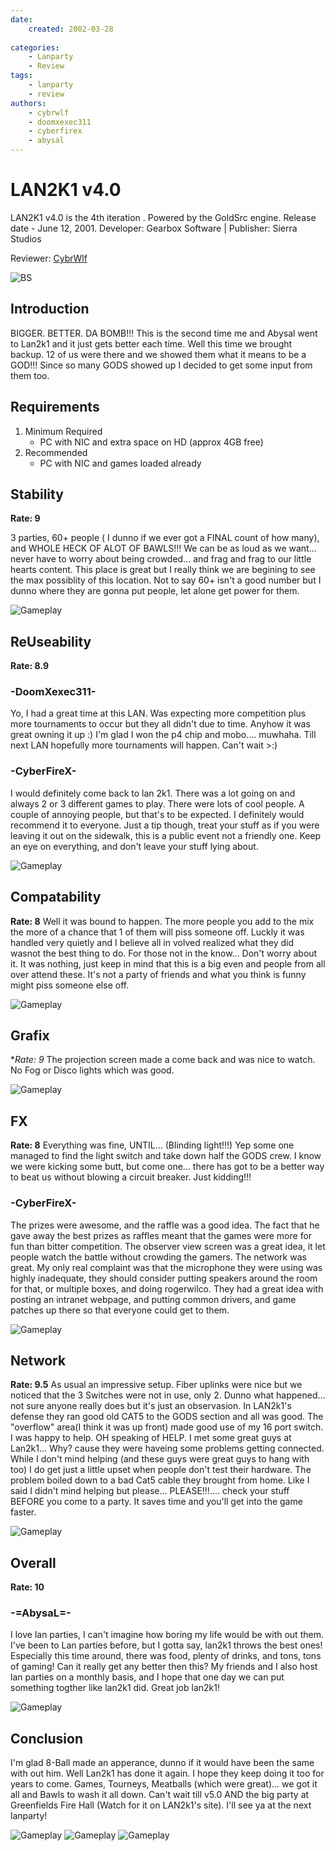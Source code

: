 ```yaml
---
date:
    created: 2002-03-28
    
categories:
    - Lanparty
    - Review
tags:
    - lanparty
    - review
authors:
    - cybrwlf
    - doomxexec311
    - cyberfirex
    - abysal
---
```


# LAN2K1 v4.0

LAN2K1 v4.0 is the 4th iteration . Powered by the GoldSrc engine. Release date - June 12, 2001. Developer: Gearbox Software | Publisher: Sierra Studios

Reviewer: [CybrWlf](../authors/cybrwlf/)

<!-- more -->

![BS](https://cdn2.steamgriddb.com/thumb/13cc3d5f68dd9e417ef9c2c6da5caa1e.jpg)

## Introduction

BIGGER. BETTER. DA BOMB!!!
This is the second time me and Abysal went to Lan2k1 and it just gets better each time. Well this time we brought backup. 12 of us were there and we showed them what it means to be a GOD!!! Since so many GODS showed up I decided to get some input from them too.

## Requirements

1. Minimum Required
    * PC with NIC and extra space on HD (approx 4GB free)
2. Recommended
    * PC with NIC and games loaded already

## Stability

**Rate: 9** 

3 parties, 60+ people ( I dunno if we ever got a FINAL count of how many), and WHOLE HECK OF ALOT OF BAWLS!!! We can be as loud as we want... never have to worry about being crowded... and frag and frag to our little hearts content. This place is great but I really think we are begining to see the max possiblity of this location. Not to say 60+ isn't a good number but I dunno where they are gonna put people, let alone get power for them.

 ![Gameplay](lan2k1-4-0.jpg)
 
## ReUseability

**Rate: 8.9**
### -DoomXexec311-

Yo, I had a great time at this LAN. Was expecting more competition plus more tournaments to occur but they all didn't due to time. Anyhow it was great owning it up :) I'm glad I won the p4 chip and mobo.... muwhaha. Till next LAN hopefully more tournaments will happen. Can't wait >:)

### -CyberFireX-

I would definitely come back to lan 2k1. There was a lot going on and always 2 or 3 different games to play. There were lots of cool people. A couple of annoying people, but that's to be expected. I definitely would recommend it to everyone. Just a tip though, treat your stuff as if you were leaving it out on the sidewalk, this is a public event not a friendly one. Keep an eye on everything, and don't leave your stuff lying about.

  ![Gameplay](lan2k1-4-1.jpg)

## Compatability

**Rate: 8** 
Well it was bound to happen. The more people you add to the mix the more of a chance that 1 of them will piss someone off. Luckly it was handled very quietly and I believe all in volved realized what they did wasnot the best thing to do. For those not in the know... Don't worry about it. It was nothing, just keep in mind that this is a big even and people from all over attend these. It's not a party of friends and what you think is funny might piss someone else off.

 ![Gameplay](lan2k1-4-2.jpg)

## Grafix

**Rate: 9* 
The projection screen made a come back and was nice to watch. No Fog or Disco lights which was good.

![Gameplay](lan2k1-4-3.jpg)

## FX
**Rate: 8** 
Everything was fine, UNTIL... (Blinding light!!!) Yep some one managed to find the light switch and take down half the GODS crew. I know we were kicking some butt, but come one... there has got to be a better way to beat us without blowing a circuit breaker. Just kidding!!!

### -CyberFireX-

The prizes were awesome, and the raffle was a good idea. The fact that he gave away the best prizes as raffles meant that the games were more for fun than bitter competition. The observer view screen was a great idea, it let people watch the battle without crowding the gamers. The network was great. My only real complaint was that the microphone they were using was highly inadequate, they should consider putting speakers around the room for that, or multiple boxes, and doing rogerwilco. They had a great idea with posting an intranet webpage, and putting common drivers, and game patches up there so that everyone could get to them.

 ![Gameplay](lan2k1-4-4.jpg)

## Network
**Rate: 9.5** 
As usual an impressive setup. Fiber uplinks were nice but we noticed that the 3 Switches were not in use, only 2. Dunno what happened... not sure anyone really does but it's just an observasion. In LAN2k1's defense they ran good old CAT5 to the GODS section and all was good. The "overflow" area(I think it was up front) made good use of my 16 port switch. I was happy to help. OH speaking of HELP. I met some great guys at Lan2k1... Why? cause they were haveing some problems getting connected. While I don't mind helping (and these guys were great guys to hang with too) I do get just a little upset when people don't test their hardware. The problem boiled down to a bad Cat5 cable they brought from home. Like I said I didn't mind helping but please... PLEASE!!!.... check your stuff BEFORE you come to a party. It saves time and you'll get into the game faster.

 ![Gameplay](lan2k1-4-5.jpg)

## Overall
**Rate: 10** 
### -=AbysaL=-
I love lan parties, I can't imagine how boring my life would be with out them. I've been to Lan parties before, but I gotta say, lan2k1 throws the best ones! Especially this time around, there was food, plenty of drinks, and tons, tons of gaming! Can it really get any better then this? My friends and I also host lan parties on a monthly basis, and I hope that one day we can put something togther like lan2k1 did. Great job lan2k1!

 ![Gameplay](lan2k1-4-6.jpg)

## Conclusion
I'm glad 8-Ball made an apperance, dunno if it would have been the same with out him. Well Lan2k1 has done it again. I hope they keep doing it too for years to come. Games, Tourneys, Meatballs (which were great)... we got it all and Bawls to wash it all down. Can't wait till v5.0 AND the big party at Greenfields Fire Hall (Watch for it on LAN2k1's site). I'll see ya at the next lanparty!

 ![Gameplay](lan2k1-4-7.jpg) ![Gameplay](lan2k1-4-8.jpg) ![Gameplay](lan2k1-4-9.jpg)